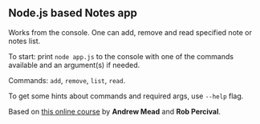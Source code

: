 ## Node.js based Notes app

Works from the console. One can add, remove and read specified note or notes list.

To start: print `node app.js` to the console with one of the commands available and an argument(s) if needed. 

Commands: `add`, `remove`, `list`, `read`.

To get some hints about commands and required args, use `--help` flag.

Based on [this online course](https://www.udemy.com/the-complete-nodejs-developer-course-2/learn/v4/overvie) by **Andrew Mead** and **Rob Percival**.